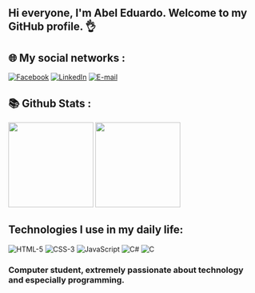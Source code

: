## Hi everyone, I'm Abel Eduardo. Welcome to my GitHub profile. 👌

## 🌐 My social networks :
[![Facebook](https://img.shields.io/badge/Facebook-1877F2?style=for-the-badge&logo=facebook&logoColor=white)]([https://m.facebook.com/joanadelfina.pembele](https://mobile.facebook.com/profile.php?eav=AfYg511zicVuQJcun6IKJ-SpLAXl3EM9WIuadoqVg7lg6t1wZj9Bos48PGOwmxLmI08&paipv=0))
[![LinkedIn](https://img.shields.io/badge/LinkedIn-0077B5?style=for-the-badge&logo=linkedin&logoColor=white)]()
<a href="mailto:abelmpendanieduardo34@gmail.com"> <img src="https://img.shields.io/badge/Gmail-D14836?style=for-the-badge&logo=gmail&logoColor=white" alt="E-mail" /></a>

## 📚 Github Stats :
<div>
    <img height="170em" src="https://github-readme-stats.vercel.app/api?username=AbelMpendaniEduardo&show_icons=true&theme=blue-green"/>
    <img height="170em" src="https://github-readme-stats.vercel.app/api/top-langs/?username=AbelMpendaniEduardo&show_icons=true&theme=blue-green"/>
</div>

## Technologies I use in my daily life:

![HTML-5](https://img.shields.io/badge/HTML5-E34F26?style=for-the-badge&logo=html5&logoColor=white)
![CSS-3](https://img.shields.io/badge/CSS3-1572B6?style=for-the-badge&logo=css3&logoColor=white)
![JavaScript](https://img.shields.io/badge/JavaScript-F7DF1E?style=for-the-badge&logo=javascript&logoColor=black)
![C#](https://img.shields.io/badge/C%23-239120?style=for-the-badge&logo=c-sharp&logoColor=white)
![C](https://img.shields.io/badge/C-00599C?style=for-the-badge&logo=c&logoColor=white)

### Computer student, extremely passionate about technology and especially programming.

